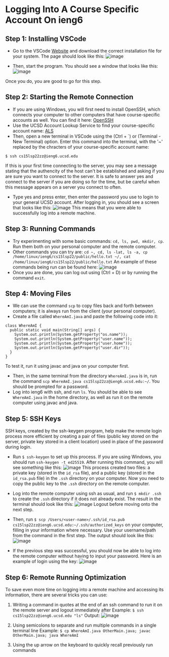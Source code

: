 # Logging Into A Course Specific Account On ieng6

## Step 1: Installing VSCode
* Go to the VSCode [Website][1] and download the correct installation file for your system.
The page should look like this:
![image][2]

* Then, start the program. You should see a window that looks like this:
![image][3]

Once you do, you are good to go for this step.

## Step 2: Starting the Remote Connection
* If you are using Windows, you will first need to install OpenSSH, which connects your computer to other computers that have course-specific accounts as well.
You can find it here: [OpenSSH][4]
* Use the UCSD Account Lookup Service to find your course-specific account name: [ALS][5]
* Then, open a new terminal in VSCode using the (Ctrl + `) or (Terminal - New Terminal) option. 
Enter this command into the terminal, with the '~' replaced by the chracters of your course-specific account name: 
```
$ ssh cs15lsp22zz@ieng6.ucsd.edu
```
If this is your first time connecting to the server, you may see a message stating that the authencity of the host can't be established and asking if you are sure you want to connect to the server. It is safe to answer yes and connect to the server if you are doing so for the time, but be careful when this message appears on a server you connect to often. 
* Type yes and press enter, then enter the password you use to login to your general UCSD account.
After logging in, you should see a screen that looks like this: ![image][6]
This means that you were able to successfully log into a remote machine.

## Step 3: Running Commands
* Try experimenting with some basic commands: `cd, ls, pwd, mkdir, cp`. Run them both on your personal computer and the remote computer. 
* Other commands you can try are: `cd ~, cd, ls -lat, ls -a, cp /home/linux/ieng6/cs15lsp22/public/hello.txt ~/, cat /home/linux/ieng6/cs15lsp22/public/hello.txt`
An example of these commands being run can be found here: ![image][7]
* Once you are done, you can log out using (Ctrl + D) or by running the command `exit`.

## Step 4: Moving Files
* We can use the command `scp` to copy files back and forth between computers; it is always run from the client (your personal computer). 
* Create a file called `WhereAmI.java` and paste the following code into it:
```
class WhereAmI {
  public static void main(String[] args) {
    System.out.println(System.getProperty("os.name"));
    System.out.println(System.getProperty("user.name"));
    System.out.println(System.getProperty("user.home"));
    System.out.println(System.getProperty("user.dir"));
  }
}

```
To test it, run it using javac and java on your computer first. 
* Then, in the same terminal from the directory `WhereAmI.java` is in, run the command `scp WhereAmI.java cs15lsp22zz@ieng6.ucsd.edu:~/`. You should be prompted for a password. 
* Log into ieng6 with ssh, and run `ls`. You should be able to see `WhereAmI.java` in the home directory, as well as run it on the remote computer using javac and java. 

## Step 5: SSH Keys
SSH keys, created by the ssh-keygen program, help make the remote login process more efficient by creating a pair of files (public key stored on the server, private key stored in a client location) used in place of the password during login.
* Run `$ ssh-keygen` to set up this process. If you are using Windows, you should run `ssh-keygen -t ed25519`. After running this command, you will see something like this: ![image][8]
This process created two files: a private key (stored in the `id_rsa` file), and a public key (stored in the `id_rsa.pub` file) in the `.ssh` directory on your computer. Now you need to copy the public key to the `.ssh` directory on the remote computer. 
* Log into the remote computer using ssh as usual, and run `$ mkdir .ssh` to create the `.ssh` directory if it does not already exist. 
The result in the terminal should look like this: ![image][9]
Logout before moving onto the next step.

* Then, run `$ scp /Users/<user-name>/.ssh/id_rsa.pub cs15lsp22zz@ieng6.ucsd.edu:~/.ssh/authorized_keys` on your computer, filling in your information where necessary. Use your username/path from the command in the first step. 
The output should look like this: ![image][10]

* If the previous step was successful, you should now be able to log into the remote computer without having to input your password.
Here is an example of login using the key: ![image][11]

## Step 6: Remote Running Optimization
To save even more time on logging into a remote machine and accessing its information, there are several tricks you can use:

1. Writing a command in quotes at the end of an ssh command to run it on the remote server and logout immediately after
Example: `$ ssh cs15lsp22zz@ieng6.ucsd.edu "ls"`
Output: ![image][12]

2. Using semicolons to separate and run multiple commands in a single terminal line
Example: `$ cp WhereAmI.java OtherMain.java; javac OtherMain.java; java WhereAmI`

3. Using the up arrow on the keyboard to quickly recall previously run commands



























[1]: https://code.visualstudio.com/download
[2]: e2f.JPG
[3]: qow.JPG
[4]: https://docs.microsoft.com/en-us/windows-server/administration/openssh/openssh_install_firstuse
[5]: https://sdacs.ucsd.edu/~icc/index.php
[6]: qoc.JPG
[7]: fqx.JPG
[8]: vnmv.JPG
[9]: fwfw.JPG
[10]: vov.JPG
[11]: vnai.JPG
[12]: oic.JPG
